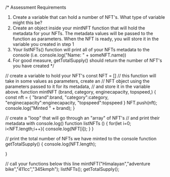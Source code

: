 /*
Assessment Requirements
1. Create a variable that can hold a number of NFT's. What type of variable might this be?
2. Create an object inside your mintNFT function that will hold the metadata for your NFTs. 
   The metadata values will be passed to the function as parameters. When the NFT is ready, 
   you will store it in the variable you created in step 1
3. Your listNFTs() function will print all of your NFTs metadata to the console (i.e. console.log("Name: " + someNFT.name))
4. For good measure, getTotalSupply() should return the number of NFT's you have created
*/

// create a variable to hold your NFT's
const NFT = []
// this function will take in some values as parameters, create an
// NFT object using the parameters passed to it for its metadata, 
// and store it in the variable above.
function mintNFT (brand, category, enginecapacity, topspeed,) {
const nft = {
    "brand":brand, 
    "category":category,
    "enginecapacity":enginecapacity,
    "topspeed":topspeed
}
NFT.push(nft);
console.log("Minted " + brand);
}

// create a "loop" that will go through an "array" of NFT's
// and print their metadata with console.log()
function listNFTs () {
for(let i=0; i<NFT.length;i++){
    console.log(NFT[i]);
}
}

// print the total number of NFTs we have minted to the console
function getTotalSupply() {
    console.log(NFT.length);

}

// call your functions below this line
mintNFT("Himalayan","adventure bike","411cc","345kmph");
listNFTs();
getTotalSupply();
